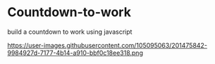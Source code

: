 # Countdown-to-work
build a countdown to work using javascript

<img style="border-radius: 8px" >https://user-images.githubusercontent.com/105095063/201475842-9984927d-7177-4b14-a910-bbf0c18ee318.png</img>

